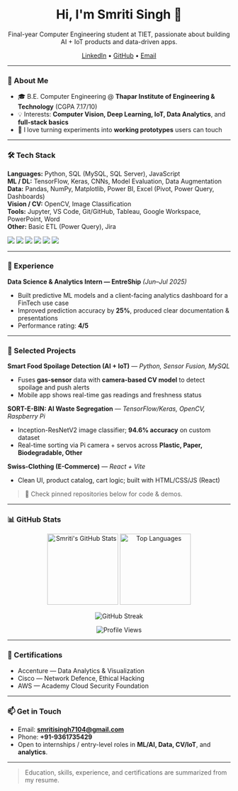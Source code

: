 <h1 align="center">Hi, I'm Smriti Singh 👋</h1>
<p align="center">
  Final-year Computer Engineering student at TIET, passionate about building AI + IoT products and data-driven apps.
</p>

<p align="center">
  <a href="[https://www.linkedin.com/in/your-link](https://www.linkedin.com/in/smriti-s-475434259/)">LinkedIn</a> •
  <a href="[https://github.com/your-github](https://github.com/Smriti7104/Smriti7104)">GitHub</a> •
  <a href="mailto:smritisingh7104@gmail.com">Email</a>
</p>

---

### 🧭 About Me
- 🎓 B.E. Computer Engineering @ **Thapar Institute of Engineering & Technology** (CGPA 7.17/10)  
- 💡 Interests: **Computer Vision, Deep Learning, IoT, Data Analytics**, and **full-stack basics**  
- 🧪 I love turning experiments into **working prototypes** users can touch

---

### 🛠 Tech Stack
**Languages:** Python, SQL (MySQL, SQL Server), JavaScript  
**ML / DL:** TensorFlow, Keras, CNNs, Model Evaluation, Data Augmentation  
**Data:** Pandas, NumPy, Matplotlib, Power BI, Excel (Pivot, Power Query, Dashboards)  
**Vision / CV:** OpenCV, Image Classification  
**Tools:** Jupyter, VS Code, Git/GitHub, Tableau, Google Workspace, PowerPoint, Word  
**Other:** Basic ETL (Power Query), Jira

<p>
  <img src="https://img.shields.io/badge/Python-3.x-blue" />
  <img src="https://img.shields.io/badge/TensorFlow-2.x-orange" />
  <img src="https://img.shields.io/badge/Keras-enabled-red" />
  <img src="https://img.shields.io/badge/OpenCV-CV-green" />
  <img src="https://img.shields.io/badge/SQL-MySQL%20%7C%20SQL%20Server-lightgrey" />
  <img src="https://img.shields.io/badge/Power%20BI-DAX%20%7C%20ETL-yellow" />
</p>

---

### 🔬 Experience
**Data Science & Analytics Intern — EntreShip** *(Jun–Jul 2025)*  
- Built predictive ML models and a client-facing analytics dashboard for a FinTech use case  
- Improved prediction accuracy by **25%**, produced clear documentation & presentations  
- Performance rating: **4/5**  

---

### 🚀 Selected Projects
**Smart Food Spoilage Detection (AI + IoT)** — *Python, Sensor Fusion, MySQL*  
- Fuses **gas-sensor** data with **camera-based CV model** to detect spoilage and push alerts  
- Mobile app shows real-time gas readings and freshness status

**SORT-E-BIN: AI Waste Segregation** — *TensorFlow/Keras, OpenCV, Raspberry Pi*  
- Inception-ResNetV2 image classifier; **94.6% accuracy** on custom dataset  
- Real-time sorting via Pi camera + servos across **Plastic, Paper, Biodegradable, Other**

**Swiss-Clothing (E-Commerce)** — *React + Vite*  
- Clean UI, product catalog, cart logic; built with HTML/CSS/JS (React)

> 📌 Check pinned repositories below for code & demos.

---

### 📊 GitHub Stats
<p align="center">
  <img src="https://github-readme-stats.vercel.app/api?username=your-github&show_icons=true&theme=radical" alt="Smriti's GitHub Stats" height="160" />
  <img src="https://github-readme-stats.vercel.app/api/top-langs/?username=your-github&layout=compact&theme=radical" alt="Top Languages" height="160" />
</p>

<p align="center">
  <img src="https://github-readme-streak-stats.herokuapp.com/?user=your-github&theme=radical" alt="GitHub Streak" />
</p>

<p align="center">
  <img src="https://komarev.com/ghpvc/?username=your-github&color=blue" alt="Profile Views" />
</p>

---

### 🏅 Certifications
- Accenture — Data Analytics & Visualization  
- Cisco — Network Defence, Ethical Hacking  
- AWS — Academy Cloud Security Foundation

---

### 📫 Get in Touch
- Email: **smritisingh7104@gmail.com**  
- Phone: **+91-9361735429**  
- Open to internships / entry-level roles in **ML/AI, Data, CV/IoT**, and **analytics**.

---

> Education, skills, experience, and certifications are summarized from my resume. 
